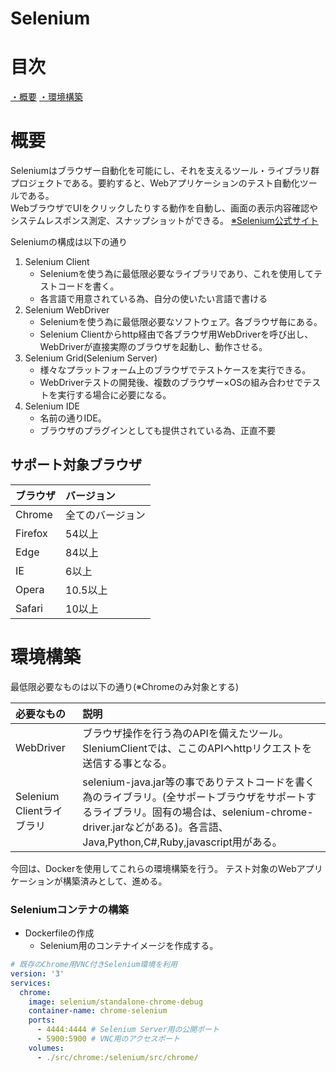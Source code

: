 # Selenium
# 目次
[・概要](#概要)
[・環境構築](#環境構築)

# 概要
Seleniumはブラウザー自動化を可能にし、それを支えるツール・ライブラリ群プロジェクトである。要約すると、Webアプリケーションのテスト自動化ツールである。  
WebブラウザでUIをクリックしたりする動作を自動し、画面の表示内容確認やシステムレスポンス測定、スナップショットができる。
[※Selenium公式サイト](https://selenium.dev/)    

Seleniumの構成は以下の通り
1. Selenium Client
    - Seleniumを使う為に最低限必要なライブラリであり、これを使用してテストコードを書く。
    - 各言語で用意されている為、自分の使いたい言語で書ける
2. Selenium WebDriver
    - Seleniumを使う為に最低限必要なソフトウェア。各ブラウザ毎にある。
    - Selenium Clientからhttp経由で各ブラウザ用WebDriverを呼び出し、WebDriverが直接実際のブラウザを起動し、動作させる。
3. Selenium Grid(Selenium Server)
    - 様々なプラットフォーム上のブラウザでテストケースを実行できる。
    - WebDriverテストの開発後、複数のブラウザー×OSの組み合わせでテストを実行する場合に必要になる。
4. Selenium IDE
    - 名前の通りIDE。
    - ブラウザのプラグインとしても提供されている為、正直不要

## サポート対象ブラウザ
|ブラウザ|バージョン|
|:--|:--|
|Chrome|全てのバージョン|
|Firefox|54以上|
|Edge|84以上|
|IE|6以上|
|Opera|10.5以上|
|Safari|10以上|

# 環境構築
最低限必要なものは以下の通り(※Chromeのみ対象とする)

|必要なもの|説明|
|:--|:--|
|WebDriver|ブラウザ操作を行う為のAPIを備えたツール。SleniumClientでは、ここのAPIへhttpリクエストを送信する事となる。|
|Selenium Clientライブラリ|selenium-java.jar等の事でありテストコードを書く為のライブラリ。(全サポートブラウザをサポートするライブラリ。固有の場合は、selenium-chrome-driver.jarなどがある)。各言語、Java,Python,C#,Ruby,javascript用がある。|

今回は、Dockerを使用してこれらの環境構築を行う。
テスト対象のWebアプリケーションが構築済みとして、進める。
### Seleniumコンテナの構築
- Dockerfileの作成
  - Selenium用のコンテナイメージを作成する。

```yml
# 既存のChrome用VNC付きSelenium環境を利用
version: '3'
services:
  chrome:
    image: selenium/standalone-chrome-debug
    container-name: chrome-selenium
    ports:
      - 4444:4444 # Selenium Server用の公開ポート
      - 5900:5900 # VNC用のアクセスポート
    volumes: 
      - ./src/chrome:/selenium/src/chrome/
```

